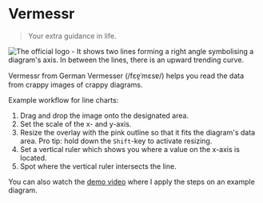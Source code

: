# Vermessr

> Your extra guidance in life.

![The official logo - It shows two lines forming a right angle symbolising a diagram's axis. In between the lines, there is an upward trending curve.](https://raw.githubusercontent.com/janKollars/vermessr/main/public/favicon.svg)

Vermessr from German Vermesser (/fɛɐ̯ˈmɛsɐ/) helps you read the data from crappy images of crappy diagrams.

Example workflow for line charts:
1. Drag and drop the image onto the designated area.
2. Set the scale of the x- and y-axis.
3. Resize the overlay with the pink outline so that it fits the diagram's data area. Pro tip: hold down the `Shift`-key to activate resizing.
4. Set a vertical ruler which shows you where a value on the x-axis is located.
5. Spot where the vertical ruler intersects the line.

You can also watch the [demo video](https://raw.githubusercontent.com/janKollars/vermessr/main/public/vermessr-demo.mp4) where I apply the steps on an example diagram.
